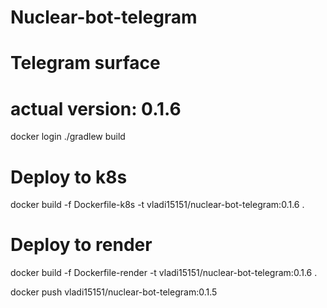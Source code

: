 # Nuclear-bot-telegram
# Telegram surface
# actual version: 0.1.6

docker login
./gradlew build

# Deploy to k8s
docker build -f Dockerfile-k8s -t vladi15151/nuclear-bot-telegram:0.1.6 .
# Deploy to render
docker build -f Dockerfile-render -t vladi15151/nuclear-bot-telegram:0.1.6 .

docker push vladi15151/nuclear-bot-telegram:0.1.5


